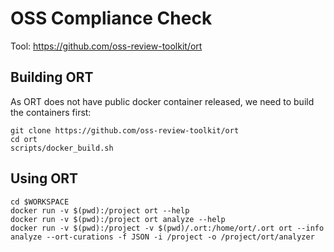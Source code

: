 # OSS Compliance Check

Tool: https://github.com/oss-review-toolkit/ort

## Building ORT

As ORT does not have public docker container released, we need to build the containers first:

    git clone https://github.com/oss-review-toolkit/ort
    cd ort
    scripts/docker_build.sh


## Using ORT

    cd $WORKSPACE
    docker run -v $(pwd):/project ort --help
    docker run -v $(pwd):/project ort analyze --help
    docker run -v $(pwd):/project -v $(pwd)/.ort:/home/ort/.ort ort --info analyze --ort-curations -f JSON -i /project -o /project/ort/analyzer




